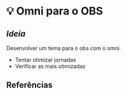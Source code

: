 # :bulb: Omni para o OBS

## _Ideia_

Desenvolver um tema para o obs com o omni.

- Tentar otimizar jornadas
- Verificar as mais otimizadas

## Referências
